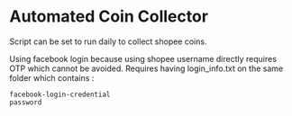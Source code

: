 # Automated Coin Collector

Script can be set to run daily to collect shopee coins. 

Using facebook login because using shopee username directly requires OTP which cannot be avoided. Requires having login_info.txt on the same folder which contains :
```
facebook-login-credential
password
```
